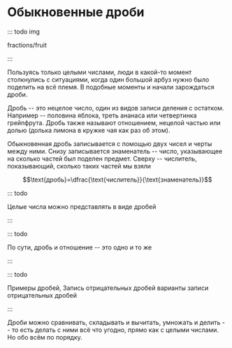 # Обыкновенные дроби

::: todo img

fractions/fruit

:::

Пользуясь только целыми числами, люди в какой-то момент столкнулись с ситуациями, когда один большой арбуз нужно было поделить на всё племя. В подобные моменты и начали зарождаться дроби.

<dict>Дробь</dict> -- это нецелое число, один из видов записи деления с остатком. Например -- половина яблока, треть ананаса или четвертинка грейпфрута. Дробь также называют отношением, нецелой частью или долью (долька лимона в кружке чая как раз об этом).

Обыкновенная дробь записывается с помощью двух чисел и черты между ними. Снизу записывается <dict>знаменатель</dict> -- число, указывающее на сколько частей был поделен предмет. Сверху -- <dict>числитель</dict>, показывающий, сколько таких частей мы взяли

$$\text{дробь}=\dfrac{\text{числитель}}{\text{знаменатель}}$$

::: todo

Целые числа можно представлять в виде дробей

:::

::: todo

По сути, дробь и отношение -- это одно и то же

:::

::: todo

Примеры дробей, Запись отрицательных дробей варианты записи отрицательных дробей

:::

Дроби можно сравнивать, складывать и вычитать, умножать и делить -- то есть делать с ними всё что угодно, прямо как с целыми числами. Но обо всём по порядку.
